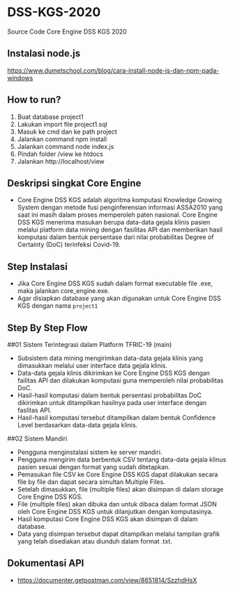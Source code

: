 # DSS-KGS-2020
Source Code Core Engine DSS KGS 2020

## Instalasi node.js
https://www.dumetschool.com/blog/cara-install-node-js-dan-npm-pada-windows

## How to run?
1. Buat database project1
2. Lakukan import file project1.sql
3. Masuk ke cmd dan ke path project
4. Jalankan command npm install
5. Jalankan command node index.js
6. Pindah folder /view ke htdocs
7. Jalankan http://localhost/view


## Deskripsi singkat Core Engine
- Core Engine DSS KGS adalah algoritma komputasi Knowledge Growing System dengan metode fusi penginferensian informasi ASSA2010 yang saat ini masih dalam proses memperoleh paten nasional. Core Engine DSS KGS menerima masukan berupa data-data gejala klinis pasien melalui platform data mining dengan fasilitas API dan memberikan hasil komputasi dalam bentuk persentase dari nilai probabilitas Degree of Certainty (DoC) terinfeksi Covid-19.

## Step Instalasi
- Jika Core Engine DSS KGS sudah dalam format executable file .exe, maka jalankan core_engine.exe.
- Agar disiapkan database yang akan digunakan untuk Core Engine DSS KGS dengan nama `project1`

## Step By Step Flow
##01 Sistem Terintegrasi dalam Platform TFRIC-19 (main)
- Subsistem data mining mengirimkan data-data gejala klinis yang dimasukkan melalui user interface data gejala klinis.
- Data-data gejala klinis dikirimkan ke Core Engine DSS KGS dengan failitas API dan dilakukan komputasi guna memperoleh nilai probabilitas DoC.
- Hasil-hasil komputasi dalam bentuk persentasi probabilitas DoC dikirimkan untuk ditampilkan hasilnya pada user interface dengan faslitas API.
- Hasil-hasil komputasi tersebut ditampilkan dalam bentuk Confidence Level berdasarkan data-data gejala klinis.

##02 Sistem Mandiri
- Pengguna menginstalasi sistem ke server mandiri.
- Pengguna mengirim data berbentuk CSV tentang data-data gejala klinus pasien sesuai dengan format yang sudah ditetapkan. 
- Pemasukan file CSV ke Core Engine DSS KGS dapat dilakukan secara file by file dan dapat secara simultan Multiple Files.
- Setelah dimasukkan, file (multiple files) akan disimpan di dalam storage Core Engine DSS KGS. 
- File (multiple files) akan dibuka dan untuk dibaca dalam format JSON oleh Core Engine DSS KGS untuk dilanjutkan dengan komputasinya.
- Hasil komputasi Core Engine DSS KGS akan disimpan di dalam database.
- Data yang disimpan tersebut dapat ditampilkan melalui tampilan grafik yang telah disediakan atau diunduh dalam format .txt.

## Dokumentasi API
- https://documenter.getpostman.com/view/8651814/SzzhdHsX
